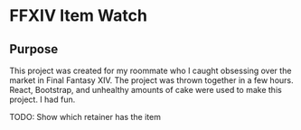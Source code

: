 # FFXIV Item Watch

## Purpose

This project was created for my roommate who I caught obsessing over the market in Final Fantasy XIV. The project was thrown together in a few hours. React, Bootstrap, and unhealthy amounts of cake were used to make this project. I had fun.

TODO: Show which retainer has the item
